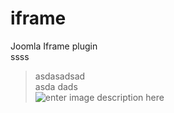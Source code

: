 <h1 id="iframe">iframe</h1>
<p>Joomla Iframe plugin<br>
ssss</p>
<blockquote>
<p>asdasadsad<br>
asda dads<br>
<img src="https://i.imgur.com/uyG3uZH.png" alt="enter image description here"></p>
</blockquote>
